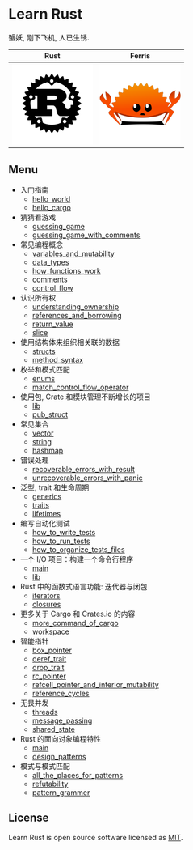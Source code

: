 # Learn Rust

蟹妖, 刚下飞机, 人已生锈.

| Rust                                                                        | Ferris                                                            |
| --------------------------------------------------------------------------- | ----------------------------------------------------------------- |
| <img src="./public/assets/rust-logo-blk.svg" alt="rust-logo" height="160"/> | <img src="./public/assets/ferris.png" alt="ferris" height="160"/> |

## Menu

- 入门指南
  - [hello_world](./hello_world)
  - [hello_cargo](./hello_cargo)
- 猜猜看游戏
  - [guessing_game](./guessing_game/src/main.rs)
  - [guessing_game_with_comments](./guessing_game/src/dev.rs)
- 常见编程概念
  - [variables_and_mutability](./variables_and_mutability)
  - [data_types](./data_types)
  - [how_functions_work](./functions)
  - [comments](./comments)
  - [control_flow](./control_flow)
- 认识所有权
  - [understanding_ownership](./ownership/src/main.rs)
  - [references_and_borrowing](./ownership/src/references_and_borrowing.rs)
  - [return_value](./ownership/src/return_value.rs)
  - [slice](./ownership/src/slice.rs)
- 使用结构体来组织相关联的数据
  - [structs](./structs/src/main.rs)
  - [method_syntax](./structs/src/method_syntax.rs)
- 枚举和模式匹配
  - [enums](./enums/src/main.rs)
  - [match_control_flow_operator](./enums/src/match_control_flow_operator.rs)
- 使用包, Crate 和模块管理不断增长的项目
  - [lib](./restaurant/src/lib.rs)
  - [pub_struct](./restaurant/src/use_struct.rs)
- 常见集合
  - [vector](./collections/src/vector.rs)
  - [string](./collections/src/string.rs)
  - [hashmap](./collections/src/hashmap.rs)
- 错误处理
  - [recoverable_errors_with_result](./error_handling/src/recoverable_errors_with_result.rs)
  - [unrecoverable_errors_with_panic](./error_handling/src/unrecoverable_errors_with_panic.rs)
- 泛型, trait 和生命周期
  - [generics](./generics/src/generics.rs)
  - [traits](./generics/src/traits.rs)
  - [lifetimes](./generics/src/lifetimes.rs)
- 编写自动化测试
  - [how_to_write_tests](./writing_automated_tests/src/how_to_write_tests.rs)
  - [how_to_run_tests](./writing_automated_tests/src/how_to_run_tests.rs)
  - [how_to_organize_tests_files](./writing_automated_tests/src/how_to_organize_tests_files.rs)
- 一个 I/O 项目：构建一个命令行程序
  - [main](./mingrep/src/main.rs)
  - [lib](./mingrep/src/lib.rs)
- Rust 中的函数式语言功能: 迭代器与闭包
  - [iterators](./iterators_closures/src/iterators.rs)
  - [closures](./iterators_closures/src/closures.rs)
- 更多关于 Cargo 和 Crates.io 的内容
  - [more_command_of_cargo](./more_about_cargo)
  - [workspace](./workspace)
- 智能指针
  - [box_pointer](./smart_pointers/src/box_pointer.rs)
  - [deref_trait](./smart_pointers/src/deref_trait.rs)
  - [drop_trait](./smart_pointers/src/drop_trait.rs)
  - [rc_pointer](./smart_pointers/src/rc_pointer.rs)
  - [refcell_pointer_and_interior_mutability](./smart_pointers/src/refcell_pointer_and_interior_mutability.rs)
  - [reference_cycles](./smart_pointers/src/reference_cycles.rs)
- 无畏并发
  - [threads](./concurrency/src/threads.rs)
  - [message_passing](./concurrency/src/message_passing.rs)
  - [shared_state](./concurrency/src/shared_state.rs)
- Rust 的面向对象编程特性
  - [main](./oop/src/main.rs)
  - [design_patterns]('./oop/src/design_patterns.rs')
- 模式与模式匹配
  - [all_the_places_for_patterns](./patterns/src/all_the_places_for_patterns.rs)
  - [refutability](./patterns/src/refutability.rs)
  - [pattern_grammer](./patterns/src/pattern_grammer.rs)

## License

Learn Rust is open source software licensed as [MIT](https://opensource.org/licenses/MIT).
